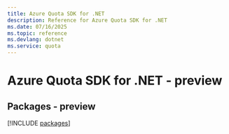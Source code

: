 ```yaml
---
title: Azure Quota SDK for .NET
description: Reference for Azure Quota SDK for .NET
ms.date: 07/16/2025
ms.topic: reference
ms.devlang: dotnet
ms.service: quota
---
```

# Azure Quota SDK for .NET - preview
## Packages - preview
[!INCLUDE [packages](quota-index.md)]